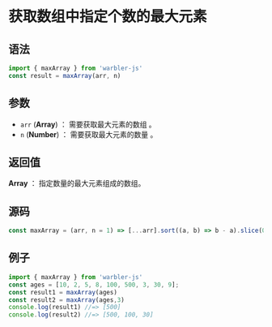 <!--
 * @Author: 一尾流莺
 * @Description:获取数组中指定个数的最大元素
 * @Date: 2021-09-13 17:26:25
 * @LastEditTime: 2021-10-08 10:59:32
 * @FilePath: \warblerjs-guide\docs\guide\array\maxArray.md
-->

# 获取数组中指定个数的最大元素

## 语法

```js
import { maxArray } from 'warbler-js'
const result = maxArray(arr, n)
```

## 参数

- `arr` (**Array**) ： 需要获取最大元素的数组 。
- `n` (**Number**) ： 需要获取最大元素的数量 。

## 返回值

**Array** ： 指定数量的最大元素组成的数组。

## 源码

```js
const maxArray = (arr, n = 1) => [...arr].sort((a, b) => b - a).slice(0, n);
```

## 例子

```js
import { maxArray } from 'warbler-js'
const ages = [10, 2, 5, 8, 100, 500, 3, 30, 9];
const result1 = maxArray(ages)
const result2 = maxArray(ages,3)
console.log(result1) //=> [500]
console.log(result2) //=> [500, 100, 30]
```